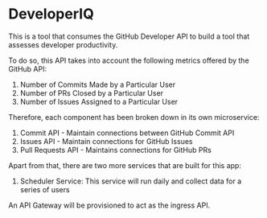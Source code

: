 # DeveloperIQ

This is a tool that consumes the GitHub Developer API to build a tool that assesses developer productivity.

To do so, this API takes into account the following metrics offered by the GitHub API:

1. Number of Commits Made by a Particular User
2. Number of PRs Closed by a Particular User
3. Number of Issues Assigned to a Particular User

Therefore, each component has been broken down in its own microservice:

1. Commit API - Maintain connections between GitHub Commit API
2. Issues API - Maintain connections for GitHub Issues
3. Pull Requests API - Maintains connections for GitHub PRs

Apart from that, there are two more services that are built for this app:

1. Scheduler Service: This service will run daily and collect data for a series of users

An API Gateway will be provisioned to act as the ingress API.